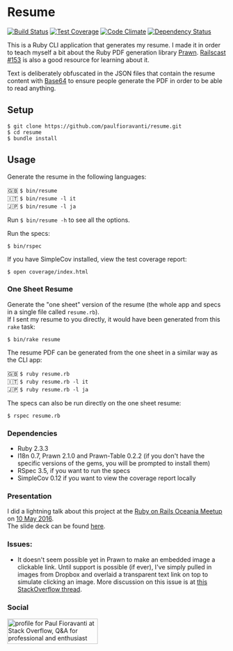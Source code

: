 # Resume

[![Build Status](https://travis-ci.org/paulfioravanti/resume.svg?branch=master)](https://travis-ci.org/paulfioravanti/resume)
[![Test Coverage](https://codeclimate.com/github/paulfioravanti/resume/badges/coverage.svg)](https://codeclimate.com/github/paulfioravanti/resume)
[![Code Climate](https://codeclimate.com/github/paulfioravanti/resume/badges/gpa.svg)](https://codeclimate.com/github/paulfioravanti/resume)
[![Dependency Status](https://gemnasium.com/paulfioravanti/resume.svg)](https://gemnasium.com/paulfioravanti/resume)

This is a Ruby CLI application that generates my resume.  I made it in order
to teach myself a bit about the Ruby PDF generation library
[Prawn](https://github.com/prawnpdf/prawn).
[Railscast #153](http://railscasts.com/episodes/153-pdfs-with-prawn-revised)
is also a good resource for learning about it.

Text is deliberately obfuscated in the JSON files that contain the resume content
with [Base64](http://ruby-doc.org/stdlib-2.3.0/libdoc/base64/rdoc/Base64.html)
to ensure people generate the PDF in order to be able to read anything.

## Setup

    $ git clone https://github.com/paulfioravanti/resume.git
    $ cd resume
    $ bundle install

## Usage

Generate the resume in the following languages:

:uk: `$ bin/resume`<br />
:it: `$ bin/resume -l it`<br />
:jp: `$ bin/resume -l ja`

Run `$ bin/resume -h` to see all the options.

Run the specs:

    $ bin/rspec

If you have SimpleCov installed, view the test coverage report:

    $ open coverage/index.html

### One Sheet Resume

Generate the "one sheet" version of the resume (the whole app and specs in a
single file called `resume.rb`).<br />
If I sent my resume to you directly, it would have been generated from
this `rake` task:

    $ bin/rake resume

The resume PDF can be generated from the one sheet in a similar way as the
CLI app:

:uk: `$ ruby resume.rb`<br />
:it: `$ ruby resume.rb -l it`<br />
:jp: `$ ruby resume.rb -l ja`

The specs can also be run directly on the one sheet resume:

    $ rspec resume.rb

### Dependencies

- Ruby 2.3.3
- I18n 0.7, Prawn 2.1.0 and Prawn-Table 0.2.2 (if you don't have the specific
  versions of the gems, you will be prompted to install them)
- RSpec 3.5, if you want to run the specs
- SimpleCov 0.12 if you want to view the coverage report locally

### Presentation

I did a lightning talk about this project at the
[Ruby on Rails Oceania Meetup](https://www.meetup.com/Ruby-On-Rails-Oceania-Sydney/)
on [10 May 2016](https://www.meetup.com/Ruby-On-Rails-Oceania-Sydney/events/228886775/).<br />
The slide deck can be found [here](https://speakerdeck.com/paulfioravanti/resume-as-code).

### Issues:

- It doesn't seem possible yet in Prawn to make an embedded image a clickable
  link.  Until support is possible (if ever), I've simply pulled in images from
  Dropbox and overlaid a transparent text link on top to simulate clicking an
  image.  More discussion on this issue is at
  [this StackOverflow thread](http://stackoverflow.com/q/8289031/567863).

### Social

<a href="http://stackoverflow.com/users/567863/paul-fioravanti">
  <img src="http://stackoverflow.com/users/flair/567863.png" width="208" height="58" alt="profile for Paul Fioravanti at Stack Overflow, Q&amp;A for professional and enthusiast programmers" title="profile for Paul Fioravanti at Stack Overflow, Q&amp;A for professional and enthusiast programmers">
</a>
